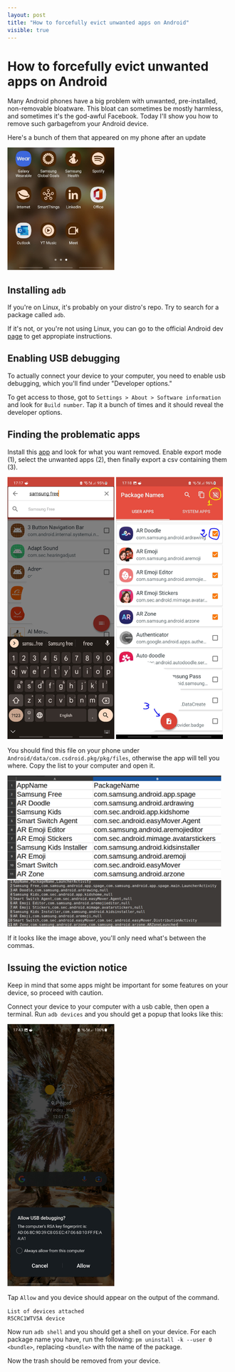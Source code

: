 ```yaml
---
layout: post
title: "How to forcefully evict unwanted apps on Android"
visible: true
---
```


# How to forcefully evict unwanted apps on Android

Many Android phones have a big problem with unwanted, pre-installed, non-removable bloatware. This bloat can sometimes be mostly harmless, and sometimes it's the god-awful Facebook. Today I'll show you how to remove such garbagefrom your Android device.

Here's a bunch of them that appeared on my phone after an update

<img src="/images/december/shit.jpg" width="240"/>


## Installing `adb`

If you're on Linux, it's probably on your distro's repo. Try to search for a package called `adb`.

If it's not, or you're not using Linux, you can go to the official Android dev [page](https://developer.android.com/studio/releases/platform-tools#downloads) to get appropiate instructions.


## Enabling USB debugging

To actually connect your device to your computer, you need to enable usb debugging, which you'll find under "Developer options."

To get access to those, got to `Settings > About > Software information` and look for `Build number`. Tap it a bunch of times and it should reveal the developer options.

## Finding the problematic apps

Install this [app](https://play.google.com/store/apps/details?id=com.csdroid.pkg) and look for what you want removed. Enable export mode (1), select the unwanted apps (2), then finally export a csv containing them (3).

<p float="left">
    <img src="/images/december/search.jpg", width="240"/>
    <img src="/images/december/select.jpg", width="240"/>
</p>

You should find this file on your phone under `Android/data/com.csdroid.pkg/pkg/files`, otherwise the app will tell you where. Copy the list to your computer and open it.

<img src="/images/december/csv.png" width="480"/>

<img src="/images/december/txt.png" width="480"/>

If it looks like the image above, you'll only need what's between the commas.



## Issuing the eviction notice

Keep in mind that some apps might be important for some features on your device, so proceed with caution.

Connect your device to your computer with a usb cable, then open a terminal. Run `adb devices` and you should get a popup that looks like this:

<img src="/images/december/usb.jpg" width="240"/>

Tap `Allow` and you device should appear on the output of the command. 
```
List of devices attached
R5CRC1WTV5A	device
```

Now run `adb shell` and you should get a shell on your device. For each package name you have, run the following: `pm uninstall -k --user 0 <bundle>`, replacing `<bundle>` with the name of the package.

Now the trash should be removed from your device.